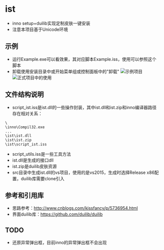 # ist
* inno setup+duilib实现定制皮肤一键安装
* 注意本项目基于Unicode环境

## 示例
* 运行Example.exe可以看效果，其对应脚本Example.iss，使用可以参照这个脚本
* 卸载使用安装目录中或开始菜单组或控制面板中的"卸载"
![示例项目](https://git.oschina.net/uploads/images/2017/0826/185334_b5ec4ac8_1223664.png "示例项目")
![正式项目中的使用](https://git.oschina.net/uploads/images/2017/0826/185222_c7f3679a_1223664.png "正式项目中的使用")

## 文件结构说明
* script_ist.iss是ist.dll的一些操作封装，其中ist.dll和ist.zip和inno编译器路径存在相对关系：
```
\
\inno\Compil32.exe
...
\ist\ist.dll
\ist\ist.zip
\ist\script_ist.iss
```
* script_utils.iss是一些工具方法
* ist.dll是生成的接口dll
* ist.zip是duilib皮肤资源
* src目录中生成ist.dll的vs项目，使用的是vs2015，生成时选择Release x86配置，duilib库需要clone引入

## 参考和引用库
* 思路参考：http://www.cnblogs.com/kissfancy/p/5736954.html
* 界面duilib库：https://github.com/duilib/duilib

## TODO
* 还原异常弹出框，目前inno的异常弹出框不会出现
